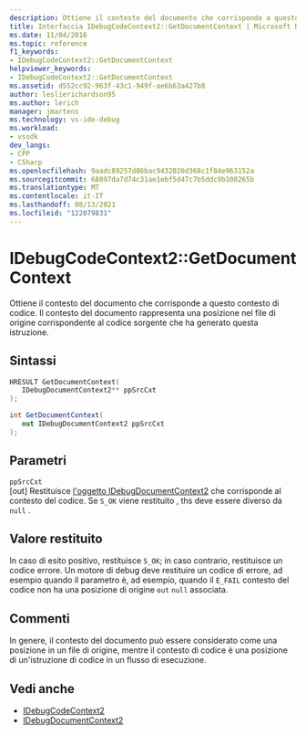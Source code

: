 ```yaml
---
description: Ottiene il contesto del documento che corrisponde a questo contesto di codice.
title: Interfaccia IDebugCodeContext2::GetDocumentContext | Microsoft Docs
ms.date: 11/04/2016
ms.topic: reference
f1_keywords:
- IDebugCodeContext2::GetDocumentContext
helpviewer_keywords:
- IDebugCodeContext2::GetDocumentContext
ms.assetid: d552cc92-963f-43c1-949f-ae6b63a427b8
author: leslierichardson95
ms.author: lerich
manager: jmartens
ms.technology: vs-ide-debug
ms.workload:
- vssdk
dev_langs:
- CPP
- CSharp
ms.openlocfilehash: 9aadc89257d86bac9432026d368c1f84e963152a
ms.sourcegitcommit: 68897da7d74c31ae1ebf5d47c7b5ddc9b108265b
ms.translationtype: MT
ms.contentlocale: it-IT
ms.lasthandoff: 08/13/2021
ms.locfileid: "122079831"
---
```

# <a name="idebugcodecontext2getdocumentcontext"></a>IDebugCodeContext2::GetDocumentContext
Ottiene il contesto del documento che corrisponde a questo contesto di codice. Il contesto del documento rappresenta una posizione nel file di origine corrispondente al codice sorgente che ha generato questa istruzione.

## <a name="syntax"></a>Sintassi

```cpp
HRESULT GetDocumentContext( 
   IDebugDocumentContext2** ppSrcCxt
);
```

```csharp
int GetDocumentContext( 
   out IDebugDocumentContext2 ppSrcCxt
);
```

## <a name="parameters"></a>Parametri
`ppSrcCxt`\
[out] Restituisce [l'oggetto IDebugDocumentContext2](../../../extensibility/debugger/reference/idebugdocumentcontext2.md) che corrisponde al contesto del codice. Se `S_OK` viene restituito , ths deve essere diverso da `null` .

## <a name="return-value"></a>Valore restituito
 In caso di esito positivo, restituisce `S_OK`; in caso contrario, restituisce un codice errore. Un motore di debug deve restituire un codice di errore, ad esempio quando il parametro è, ad esempio, quando il `E_FAIL` contesto del codice non ha una posizione di origine `out` `null` associata.

## <a name="remarks"></a>Commenti
 In genere, il contesto del documento può essere considerato come una posizione in un file di origine, mentre il contesto di codice è una posizione di un'istruzione di codice in un flusso di esecuzione.

## <a name="see-also"></a>Vedi anche
- [IDebugCodeContext2](../../../extensibility/debugger/reference/idebugcodecontext2.md)
- [IDebugDocumentContext2](../../../extensibility/debugger/reference/idebugdocumentcontext2.md)
